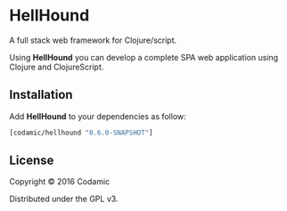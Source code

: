# HellHound

A full stack web framework for Clojure/script.

Using **HellHound** you can develop a complete SPA web application using Clojure and
ClojureScript.

## Installation
Add **HellHound** to your dependencies as follow:

```clojure
[codamic/hellhound "0.6.0-SNAPSHOT"]
```

## License

Copyright © 2016 Codamic

Distributed under the GPL v3.
